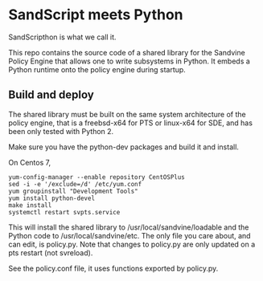 # SandScript meets Python

SandScripthon is what we call it.

This repo contains the source code of a shared library for the Sandvine
Policy Engine that allows one to write subsystems in Python. It embeds a
Python runtime onto the policy engine during startup.

## Build and deploy

The shared library must be built on the same system architecture of
the policy engine, that is a freebsd-x64 for PTS or linux-x64 for SDE,
and has been only tested with Python 2.

Make sure you have the python-dev packages and build it and install.

On Centos 7, 

    yum-config-manager --enable repository CentOSPlus
    sed -i -e '/exclude=/d' /etc/yum.conf 
    yum groupinstall "Development Tools"
    yum install python-devel
    make install
    systemctl restart svpts.service

This will install the shared library to /usr/local/sandvine/loadable
and the Python code to /usr/local/sandvine/etc. The only file you
care about, and can edit, is policy.py. Note that changes to policy.py
are only updated on a pts restart (not svreload).

See the policy.conf file, it uses functions exported by policy.py.
